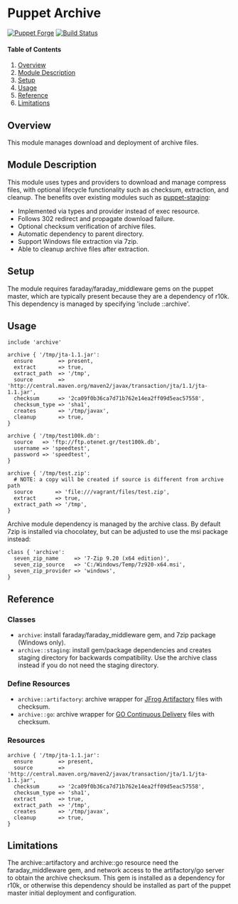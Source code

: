 # Puppet Archive

[![Puppet Forge](http://img.shields.io/puppetforge/v/nanliu/archive.svg)](https://forge.puppetlabs.com/nanliu/archive)
[![Build Status](https://travis-ci.org/nanliu/puppet-archive.png)](https://travis-ci.org/nanliu/puppet-archive)

#### Table of Contents

1. [Overview](#overview)
2. [Module Description](#module-description)
3. [Setup](#setup)
4. [Usage](#usage)
5. [Reference](#reference)
5. [Limitations](#limitations)

## Overview

This module manages download and deployment of archive files.

## Module Description

This module uses types and providers to download and manage compress files, with optional lifecycle functionality such as checksum, extraction, and cleanup. The benefits over existing modules such as [puppet-staging](https://github.com/nanliu/puppet-staging):

* Implemented via types and provider instead of exec resource.
* Follows 302 redirect and propagate download failure.
* Optional checksum verification of archive files.
* Automatic dependency to parent directory.
* Support Windows file extraction via 7zip.
* Able to cleanup archive files after extraction.

## Setup

The module requires faraday/faraday_middleware gems on the puppet master, which are typically present because they are a dependency of r10k. This dependency is managed by specifying 'include ::archive'.

## Usage

```puppet
include 'archive'

archive { '/tmp/jta-1.1.jar':
  ensure        => present,
  extract       => true,
  extract_path  => '/tmp',
  source        => 'http://central.maven.org/maven2/javax/transaction/jta/1.1/jta-1.1.jar',
  checksum      => '2ca09f0b36ca7d71b762e14ea2ff09d5eac57558',
  checksum_type => 'sha1',
  creates       => '/tmp/javax',
  cleanup       => true,
}

archive { '/tmp/test100k.db':
  source   => 'ftp://ftp.otenet.gr/test100k.db',
  username => 'speedtest',
  password => 'speedtest',
}

archive { '/tmp/test.zip':
  # NOTE: a copy will be created if source is different from archive path
  source       => 'file:///vagrant/files/test.zip',
  extract      => true,
  extract_path => '/tmp',
}
```

Archive module dependency is managed by the archive class. By default 7zip is installed via chocolatey, but can be adjusted to use the msi package instead:

```puppet
class { 'archive':
  seven_zip_name     => '7-Zip 9.20 (x64 edition)',
  seven_zip_source   => 'C:/Windows/Temp/7z920-x64.msi',
  seven_zip_provider => 'windows',
}

```
## Reference

### Classes

* `archive`: install faraday/faraday_middleware gem, and 7zip package (Windows only).
* `archive::staging`: install gem/package dependencies and creates staging directory for backwards compatibility. Use the archive class instead if you do not need the staging directory.

### Define Resources

* `archive::artifactory`: archive wrapper for [JFrog Artifactory](http://www.jfrog.com/open-source/#os-arti) files with checksum.
* `archive::go`: archive wrapper for [GO Continuous Delivery](http://www.go.cd/) files with checksum.

### Resources

```puppet
archive { '/tmp/jta-1.1.jar':
  ensure        => present,
  source        => 'http://central.maven.org/maven2/javax/transaction/jta/1.1/jta-1.1.jar',
  checksum      => '2ca09f0b36ca7d71b762e14ea2ff09d5eac57558',
  checksum_type => 'sha1',
  extract       => true,
  extract_path  => '/tmp',
  creates       => '/tmp/javax',
  cleanup       => true,
}
```

## Limitations

The archive::artifactory and archive::go resource need the faraday_middleware gem, and network access to the artifactory/go server to obtain the archive checksum. This gem is installed as a dependency for r10k, or otherwise this dependency should be installed as part of the puppet master initial deployment and configuration.

